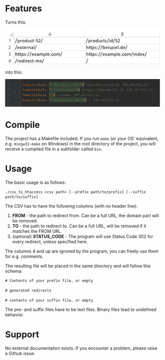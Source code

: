 # Features

Turns this:

![Screenshot of a CSV file](./images/csv.jpg)

into this:

![Screenshot of the resulting htaccess file](./images/htaccess.jpg)

# Compile

The project has a Makefile included. If you run `make` (or your OS' equivalent, e.g. `mingw32-make` on Windows) in the root directory of the project, you will receive a compiled file in a subfolder called `bin`.

# Usage

The basic usage is as follows:

```
./csv_to_htaccess <csv path> [--prefix path/to/prefix] [--suffix path/to/suffix]
```

The CSV has to have the following columns (with no header line):

1. **FROM** - the path to redirect from. Can be a full URL, the domain part will be removed.
2. **TO** - the path to redirect to. Can be a full URL, will be removed if it matches the FROM URL.
3. (optional) **STATUS_CODE** - The program will use Status Code 302 for every redirect, unless specified here.

The columns 4 and up are ignored by the program, you can freely use them for e.g. comments.

The resulting file will be placed in the same directory and will follow this schema:

```
# Contents of your prefix file, or empty

# generated redirects

# contents of your suffix file, or empty
```

The pre- and suffix files have to be text files. Binary files lead to undefined behavior.

# Support

No external documentation exists. If you encounter a problem, please raise a Github issue.